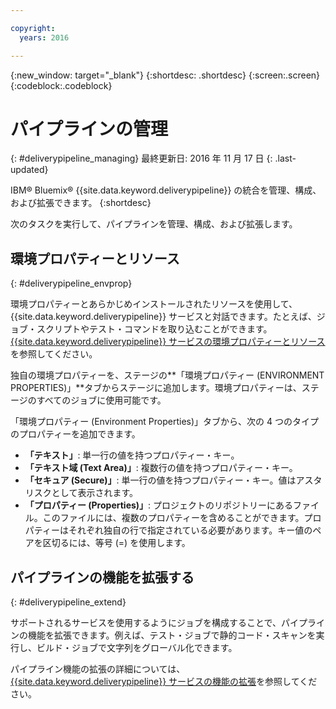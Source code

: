 ```yaml
---

copyright:
  years: 2016

---
```

<!-- Copyright info at top of file: REQUIRED
    The copyright info is YAML content that must occur at the top of the MD file, before attributes are listed.
    It must be surrounded by 3 dashes.
    The value "years" can contain just one year or a two years separated by a comma. (years: 2014, 2016)
    Indentation as per the previous template must be preserved.
-->

{:new_window: target="_blank"}
{:shortdesc: .shortdesc}
{:screen:.screen}
{:codeblock:.codeblock}

# パイプラインの管理
{: #deliverypipeline_managing}
最終更新日: 2016 年 11 月 17 日
{: .last-updated}

IBM&reg; Bluemix&reg; {{site.data.keyword.deliverypipeline}} の統合を管理、構成、および拡張できます。
{:shortdesc}

次のタスクを実行して、パイプラインを管理、構成、および拡張します。

## 環境プロパティーとリソース
{: #deliverypipeline_envprop}

環境プロパティーとあらかじめインストールされたリソースを使用して、{{site.data.keyword.deliverypipeline}} サービスと対話できます。たとえば、ジョブ・スクリプトやテスト・コマンドを取り込むことができます。 [{{site.data.keyword.deliverypipeline}} サービスの環境プロパティーとリソース](./deploy_var.html)を参照してください。

独自の環境プロパティーを、ステージの**「環境プロパティー (ENVIRONMENT PROPERTIES)」**タブからステージに追加します。環境プロパティーは、ステージのすべてのジョブに使用可能です。

「環境プロパティー (Environment Properties)」タブから、次の 4 つのタイプのプロパティーを追加できます。
* **「テキスト」**: 単一行の値を持つプロパティー・キー。
* **「テキスト域 (Text Area)」**: 複数行の値を持つプロパティー・キー。
* **「セキュア (Secure)」**: 単一行の値を持つプロパティー・キー。値はアスタリスクとして表示されます。
* **「プロパティー (Properties)」**: プロジェクトのリポジトリーにあるファイル。このファイルには、複数のプロパティーを含めることができます。プロパティーはそれぞれ独自の行で指定されている必要があります。キー値のペアを区切るには、等号 (=) を使用します。

## パイプラインの機能を拡張する
{: #deliverypipeline_extend}

サポートされるサービスを使用するようにジョブを構成することで、パイプラインの機能を拡張できます。例えば、テスト・ジョブで静的コード・スキャンを実行し、ビルド・ジョブで文字列をグローバル化できます。

パイプライン機能の拡張の詳細については、[{{site.data.keyword.deliverypipeline}} サービスの機能の拡張](./deliverypipeline_extension.html)を参照してください。

